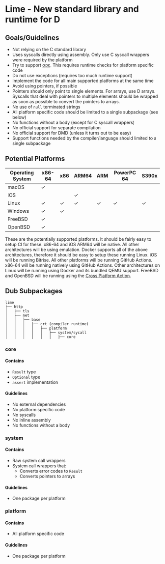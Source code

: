 # Lime - New standard library and runtime for D

## Goals/Guidelines

* Not relying on the C standard library
* Uses syscalls directly using assembly. Only use C syscall wrappers were
    required by the platform
* Try to support [αpε](https://justine.lol/ape.html). This requires runtime
    checks for platform specific code
* Do not use exceptions (requires too much runtime support)
* Implement the code for all main supported platforms at the same time
* Avoid using pointers, if possible
* Pointers should only point to single elements. For arrays, use D arrays.
    Syscalls that deal with pointers to multiple elements should be wrapped as
    soon as possible to convert the pointers to arrays.
* No use of `null` terminated strings
* All platform specific code should be limited to a single subpackage (see below)
* No functions without a body (except for C syscall wrappers)
* No official support for separate compilation
* No official support for DMD (unless it turns out to be easy)
* Support functions needed by the compiler/language should limited to a single
    subpackage

## Potential Platforms

| Operating System | x86-64 | x86 | ARM64 | ARM | PowerPC 64 | S390x |
|------------------|--------|-----|-------|-----|------------|-------|
| macOS            | ✓      |     |       |     |            |       |
| iOS              |        |     | ✓     |     |            |       |
| Linux            | ✓      | ✓   | ✓     | ✓   | ✓          | ✓     |
| Windows          | ✓      | ✓   |       |     |            |       |
| FreeBSD          | ✓      |     |       |     |            |       |
| OpenBSD          | ✓      |     |       |     |            |       |

These are the potentially supported platforms. It should be fairly easy to
setup CI for these. x86-64 and iOS ARM64 will be native. All other
architectures will be using emulation. Docker supports all of the above
architectures, therefore it should be easy to setup these running Linux. iOS
will be running Bitrise. All other platforms will be running GitHub Actions.
x86-64 will be running natively using GitHub Actions. Other architectures on
Linux will be running using Docker and its bundled QEMU support. FreeBSD and
OpenBSD will be running using the [Cross Platform
Action](https://github.com/cross-platform-actions/action).

## Dub Subpackages

```
lime
├── http
│   ├── tls
│   ├── net
│   │   ├── base
│   │   │   ├── crt (compiler runtime)
│   │   │   │   ├── platform
│   │   │   │   │   ├── system/sycall
│   │   │   │   │   │   ├── core
```

### core

#### Contains

* `Result` type
* `Optional` type
* `assert` implementation

#### Guidelines

* No external dependencies
* No platform specific code
* No syscalls
* No inline assembly
* No functions without a body

### system

#### Contains

* Raw system call wrappers
* System call wrappers that:
    * Converts error codes to `Result`
    * Converts pointers to arrays

#### Guidelines

* One package per platform

### platform

#### Contains

* All platform specific code

#### Guidelines

* One package per platform
